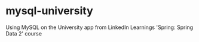 # mysql-university
Using MySQL on the University app from LinkedIn Learnings 'Spring: Spring Data 2' course
